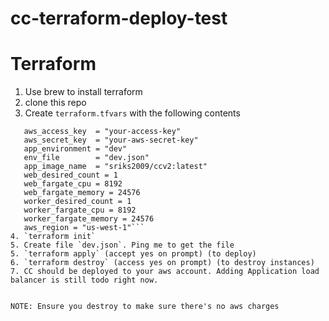 # cc-terraform-deploy-test

# Terraform
1. Use brew to install terraform
2. clone this repo
3. Create `terraform.tfvars` with the following contents
 ```
    aws_access_key  = "your-access-key"
    aws_secret_key  = "your-aws-secret-key"
    app_environment = "dev"
    env_file        = "dev.json"
    app_image_name  = "sriks2009/ccv2:latest"
    web_desired_count = 1
    web_fargate_cpu = 8192
    web_fargate_memory = 24576
    worker_desired_count = 1
    worker_fargate_cpu = 8192
    worker_fargate_memory = 24576
    aws_region = "us-west-1"```
4. `terraform init`
5. Create file `dev.json`. Ping me to get the file
5. `terraform apply` (accept yes on prompt) (to deploy)
6. `terraform destroy` (access yes on prompt) (to destroy instances)
7. CC should be deployed to your aws account. Adding Application load balancer is still todo right now.


NOTE: Ensure you destroy to make sure there's no aws charges